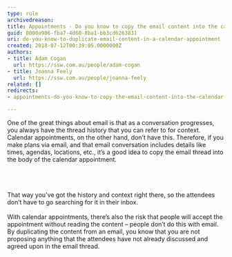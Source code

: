 ```yaml
---
type: rule
archivedreason: 
title: Appointments - Do you know to copy the email content into the calendar appointment?
guid: 0000a906-fba7-4d60-8ba1-bb3cd6263831
uri: do-you-know-to-duplicate-email-content-in-a-calendar-appointment
created: 2018-07-12T00:39:05.0000000Z
authors:
- title: Adam Cogan
  url: https://ssw.com.au/people/adam-cogan
- title: Joanna Feely
  url: https://ssw.com.au/people/joanna-feely
related: []
redirects:
- appointments-do-you-know-to-copy-the-email-content-into-the-calendar-appointment

---
```



One of the great things about email is that as a conversation progresses, you always have the thread history that you can refer to for context. Calendar appointments, on the other hand, don’t have this. Therefore, if you make plans via email, and that email conversation includes details like times, agendas, locations, etc., it’s a good idea to copy the email thread into the body of the calendar appointment.<br><br>
<br><excerpt class='endintro'></excerpt><br>
<p>​That way you’ve got the history and context right there, so the attendees don’t have to go searching for it in their inbox.<br>&#160;<br>With calendar appointments, there’s also the risk that people will accept the appointment without reading the content – people don’t do this with email.&#160; By duplicating the content from an email, you know that you are not proposing anything that the attendees have not already discussed and agreed upon in the email thread.&#160;<br>​<br></p>


